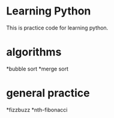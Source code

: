 # Learning Python

This is practice code for learning python.

# algorithms

*bubble sort
*merge sort

# general practice

*fizzbuzz
*nth-fibonacci
